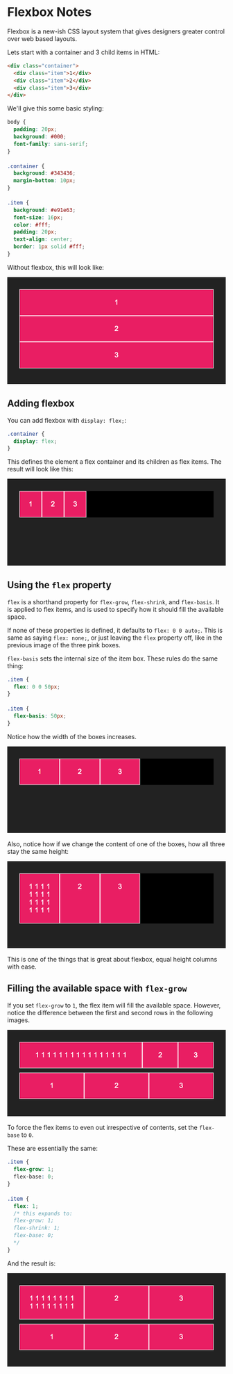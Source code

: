 # Flexbox Notes

Flexbox is a new-ish CSS layout system that gives designers greater control over web based layouts.

Lets start with a container and 3 child items in HTML:

```html
<div class="container">
  <div class="item">1</div>
  <div class="item">2</div>
  <div class="item">3</div>
</div>
```

We'll give this some basic styling:

```css
body {
  padding: 20px;
  background: #000;
  font-family: sans-serif;
}

.container {
  background: #343436;
  margin-bottom: 10px;
}

.item {
  background: #e91e63;
  font-size: 16px;
  color: #fff;
  padding: 20px;
  text-align: center;
  border: 1px solid #fff;
}
```

Without flexbox, this will look like:

![alt text](https://raw.githubusercontent.com/elliotlarson/dev-notes/master/img/css-flexbox-notes/01.png?token=AAEe3Uy6GAgMHMNmzPJnZ40-TpAAkur-ks5YjT5EwA%3D%3D "")


## Adding flexbox

You can add flexbox with `display: flex;`:

```css 
.container {
  display: flex;
}
```

This defines the element a flex container and its children as flex items.  The result will look like this:

![alt text](https://raw.githubusercontent.com/elliotlarson/dev-notes/master/img/css-flexbox-notes/02.png?token=AAEe3Ybipmv0qcpK7KuTBzfoQOGY6atOks5YjT_0wA%3D%3D "")

## Using the `flex` property

`flex` is a shorthand property for `flex-grow`, `flex-shrink`, and `flex-basis`.  It is applied to flex items, and is used to specify how it should fill the available space.

If none of these properties is defined, it defaults to `flex: 0 0 auto;`.  This is same as saying `flex: none;`, or just leaving the `flex` property off, like in the previous image of the three pink boxes.

`flex-basis` sets the internal size of the item box.  These rules do the same thing:

```css 
.item {
  flex: 0 0 50px;
}

.item {
  flex-basis: 50px;
}
```

Notice how the width of the boxes increases.

![alt text](https://raw.githubusercontent.com/elliotlarson/dev-notes/master/img/css-flexbox-notes/03.png?token=AAEe3Y3jmXJE44HCYbhaQ72ALVvNzj23ks5YjUWKwA%3D%3D "")

Also, notice how if we change the content of one of the boxes, how all three stay the same height:

![alt text](https://raw.githubusercontent.com/elliotlarson/dev-notes/master/img/css-flexbox-notes/04.png?token=AAEe3dwv7AK-uPMrdgOuZJ0uxM3KNIc9ks5YjUZiwA%3D%3D "")

This is one of the things that is great about flexbox, equal height columns with ease.

## Filling the available space with `flex-grow`

If you set `flex-grow` to `1`, the flex item will fill the available space.  However, notice the difference between the first and second rows in the following images.

![alt text](https://raw.githubusercontent.com/elliotlarson/dev-notes/master/img/css-flexbox-notes/05.png?token=AAEe3YmCkJtWSmrbA5ZpjhobPYbDi7u6ks5YjUohwA%3D%3D "")

To force the flex items to even out irrespective of contents, set the `flex-base` to `0`.

These are essentially the same: 

```css 
.item {
  flex-grow: 1;
  flex-base: 0;
}

.item {
  flex: 1; 
  /* this expands to:
  flex-grow: 1;
  flex-shrink: 1;
  flex-base: 0;
  */
}
```

And the result is:

![alt text](https://raw.githubusercontent.com/elliotlarson/dev-notes/master/img/css-flexbox-notes/06.png?token=AAEe3S79DoSPKBELd76nwEqgbwUmg7Jwks5YjUs8wA%3D%3D "")

